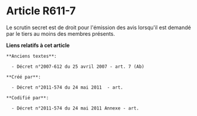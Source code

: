# Article R611-7

Le scrutin secret est de droit pour l'émission des avis lorsqu'il est demandé par le tiers au moins des membres présents.

**Liens relatifs à cet article**

	**Anciens textes**:

	  - Décret n°2007-612 du 25 avril 2007 - art. 7 (Ab)

	**Créé par**:

	  - Décret n°2011-574 du 24 mai 2011  - art.

	**Codifié par**:

	  - Décret n°2011-574 du 24 mai 2011 Annexe - art.
